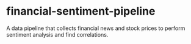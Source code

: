 # financial-sentiment-pipeline
A data pipeline that collects financial news and stock prices to perform sentiment analysis and find correlations.
